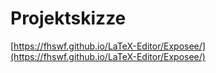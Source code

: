 # Projektskizze

[https://fhswf.github.io/LaTeX-Editor/Exposee/](https://fhswf.github.io/LaTeX-Editor/Exposee/)
